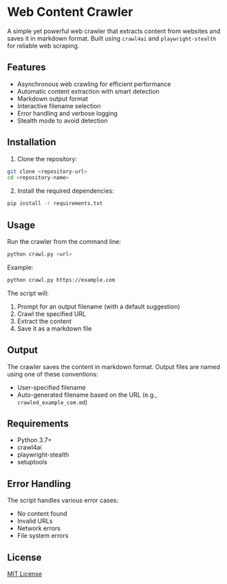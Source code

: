 # Web Content Crawler

A simple yet powerful web crawler that extracts content from websites and saves it in markdown format. Built using `crawl4ai` and `playwright-stealth` for reliable web scraping.

## Features

- Asynchronous web crawling for efficient performance
- Automatic content extraction with smart detection
- Markdown output format
- Interactive filename selection
- Error handling and verbose logging
- Stealth mode to avoid detection

## Installation

1. Clone the repository:
```bash
git clone <repository-url>
cd <repository-name>
```

2. Install the required dependencies:
```bash
pip install -r requirements.txt
```

## Usage

Run the crawler from the command line:
```bash
python crawl.py <url>
```

Example:
```bash
python crawl.py https://example.com
```

The script will:
1. Prompt for an output filename (with a default suggestion)
2. Crawl the specified URL
3. Extract the content
4. Save it as a markdown file

## Output

The crawler saves the content in markdown format. Output files are named using one of these conventions:
- User-specified filename
- Auto-generated filename based on the URL (e.g., `crawled_example_com.md`)

## Requirements

- Python 3.7+
- crawl4ai
- playwright-stealth
- setuptools

## Error Handling

The script handles various error cases:
- No content found
- Invalid URLs
- Network errors
- File system errors

## License

[MIT License](LICENSE)
